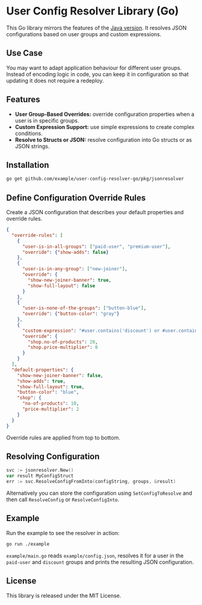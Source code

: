 # User Config Resolver Library (Go)

This Go library mirrors the features of the [Java version](https://github.com/kristo-godari/user-config-resolver-java). It resolves JSON configurations based on user groups and custom expressions.

## Use Case
You may want to adapt application behaviour for different user groups. Instead of encoding logic in code, you can keep it in configuration so that updating it does not require a redeploy.

## Features
- **User Group-Based Overrides:** override configuration properties when a user is in specific groups.
- **Custom Expression Support:** use simple expressions to create complex conditions.
- **Resolve to Structs or JSON:** resolve configuration into Go structs or as JSON strings.

## Installation
```bash
go get github.com/example/user-config-resolver-go/pkg/jsonresolver
```

## Define Configuration Override Rules
Create a JSON configuration that describes your default properties and override rules.

```json
{
  "override-rules": [
    {
      "user-is-in-all-groups": ["paid-user", "premium-user"],
      "override": {"show-adds": false}
    },
    {
      "user-is-in-any-group": ["new-joiner"],
      "override": {
        "show-new-joiner-banner": true,
        "show-full-layout": false
      }
    },
    {
      "user-is-none-of-the-groups": ["button-blue"],
      "override": {"button-color": "gray"}
    },
    {
      "custom-expression": "#user.contains('discount') or #user.contains('black-friday')",
      "override": {
        "shop.no-of-products": 20,
        "shop.price-multiplier": 0
      }
    }
  ],
  "default-properties": {
    "show-new-joiner-banner": false,
    "show-adds": true,
    "show-full-layout": true,
    "button-color": "blue",
    "shop": {
      "no-of-products": 10,
      "price-multiplier": 2
    }
  }
}
```

Override rules are applied from top to bottom.

## Resolving Configuration
```go
svc := jsonresolver.New()
var result MyConfigStruct
err := svc.ResolveConfigFromInto(configString, groups, &result)
```
Alternatively you can store the configuration using `SetConfigToResolve` and then call `ResolveConfig` or `ResolveConfigInto`.

## Example
Run the example to see the resolver in action:

```bash
go run ./example
```

`example/main.go` reads `example/config.json`, resolves it for a user in the `paid-user` and `discount` groups and prints the resulting JSON configuration.

## License
This library is released under the MIT License.



